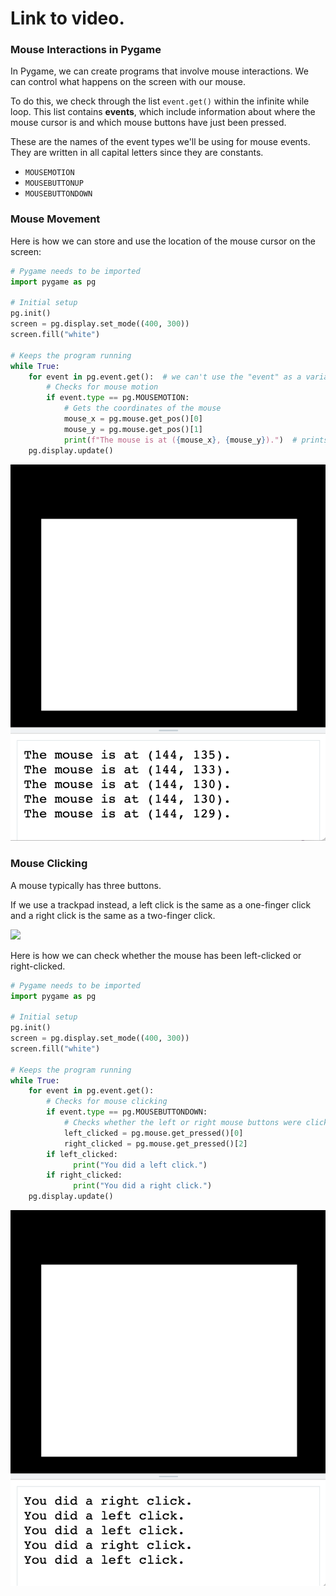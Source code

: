 # Link to video.

### Mouse Interactions in Pygame

In Pygame, we can create programs that involve mouse interactions. We can control what happens on the screen with our mouse.

To do this, we check through the list `event.get()` within the infinite while loop. This list contains **events**, which include information about where the mouse cursor is and which mouse buttons have just been pressed.

These are the names of the event types we'll be using for mouse events. They are written in all capital letters since they are constants.

* `MOUSEMOTION`
* `MOUSEBUTTONUP`
* `MOUSEBUTTONDOWN`

### Mouse Movement

Here is how we can store and use the location of the mouse cursor on the screen:

```python
# Pygame needs to be imported
import pygame as pg

# Initial setup
pg.init()
screen = pg.display.set_mode((400, 300))
screen.fill("white")

# Keeps the program running
while True:
    for event in pg.event.get():  # we can't use the "event" as a variable name since it's a keyword in pygame
        # Checks for mouse motion
        if event.type == pg.MOUSEMOTION:
            # Gets the coordinates of the mouse
            mouse_x = pg.mouse.get_pos()[0]
            mouse_y = pg.mouse.get_pos()[1]
            print(f"The mouse is at ({mouse_x}, {mouse_y}).")  # prints the mouse coordinates to the screen when the mouse moves
    pg.display.update()
```

![](../Images/pygame_mouse_coordinates.png)

### Mouse Clicking

A mouse typically has three buttons.

If we use a trackpad instead, a left click is the same as a one-finger click and a right click is the same as a two-finger click.

![](../../Images/mouse_buttons.png)

Here is how we can check whether the mouse has been left-clicked or right-clicked.

```python
# Pygame needs to be imported
import pygame as pg

# Initial setup
pg.init()
screen = pg.display.set_mode((400, 300))
screen.fill("white")

# Keeps the program running
while True:
    for event in pg.event.get():
        # Checks for mouse clicking
        if event.type == pg.MOUSEBUTTONDOWN:
            # Checks whether the left or right mouse buttons were clicked
            left_clicked = pg.mouse.get_pressed()[0]
            right_clicked = pg.mouse.get_pressed()[2]
        if left_clicked:
              print("You did a left click.")
        if right_clicked:
              print("You did a right click.")
    pg.display.update()
```

![](../Images/pygame_mouse_clicks.png)
